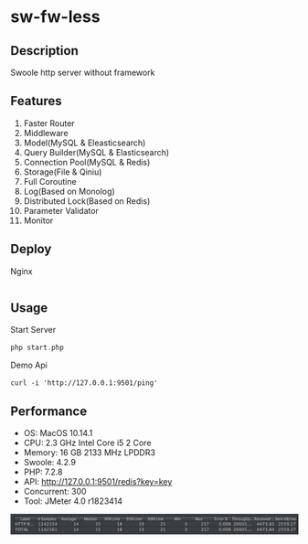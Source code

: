 # sw-fw-less

## Description
Swoole http server without framework

## Features
1. Faster Router
2. Middleware
3. Model(MySQL & Eleasticsearch)
4. Query Builder(MySQL & Elasticsearch)
5. Connection Pool(MySQL & Redis)
6. Storage(File & Qiniu)
7. Full Coroutine
8. Log(Based on Monolog)
9. Distributed Lock(Based on Redis)
10. Parameter Validator
11. Monitor

## Deploy
Nginx
```ini
```

## Usage
Start Server
```php
php start.php
```

Demo Api
```shell
curl -i 'http://127.0.0.1:9501/ping'
```

## Performance
* OS: MacOS 10.14.1
* CPU: 2.3 GHz Intel Core i5 2 Core
* Memory: 16 GB 2133 MHz LPDDR3
* Swoole: 4.2.9
* PHP: 7.2.8
* API: http://127.0.0.1:9501/redis?key=key
* Concurrent: 300
* Tool: JMeter 4.0 r1823414

![Load Testing](./docs/load_test.jpg)
